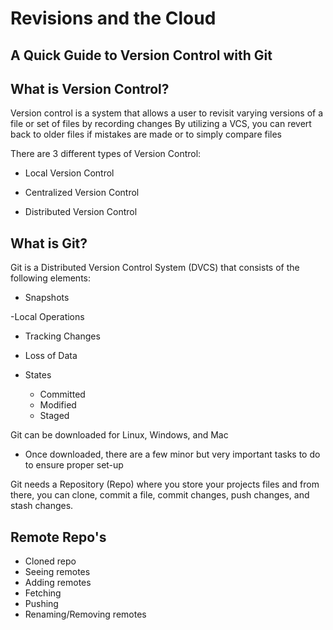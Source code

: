 # Revisions and the Cloud

## A Quick Guide to Version Control with Git

## What is Version Control?

Version control is a system that allows a user to revisit varying versions of a file or set of files by recording changes
By utilizing a VCS, you can revert back to older files if mistakes are made or to simply compare files

There are 3 different types of Version Control:

- Local Version Control

- Centralized Version Control

- Distributed Version Control

## What is Git?

Git is a Distributed Version Control System (DVCS) that consists of the following elements:

- Snapshots

-Local Operations

- Tracking Changes

- Loss of Data

- States

  - Committed
  - Modified
  - Staged

Git can be downloaded for Linux, Windows, and Mac

  - Once downloaded, there are a few minor but very important tasks to do to ensure proper set-up

Git needs a Repository (Repo) where you store your projects files and from there, you can clone, commit a file, commit changes, push changes, and stash changes.

## Remote Repo's

  - Cloned repo
  - Seeing remotes
  - Adding remotes
  - Fetching
  - Pushing
  - Renaming/Removing remotes
  
